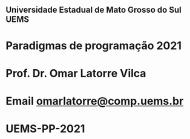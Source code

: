 
## Universidade Estadual de Mato Grosso do Sul UEMS
# Paradigmas de programação 2021
# Prof. Dr. Omar Latorre Vilca
# Email omarlatorre@comp.uems.br

# UEMS-PP-2021
